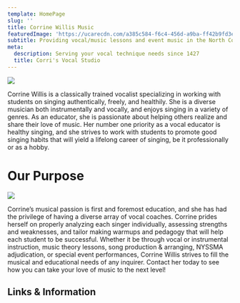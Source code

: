 ```yaml
---
template: HomePage
slug: ''
title: Corrine Willis Music
featuredImage: 'https://ucarecdn.com/a385c584-f6c4-456d-a9ba-ff42b9fd3e09/'
subtitle: Providing vocal/music lessons and event music in the North Country
meta:
  description: Serving your vocal technique needs since 1427
  title: Corri's Vocal Studio
---
```

![](https://ucarecdn.com/a6bd0ac9-1ae2-416e-87e1-57facc1a61dc/-/progressive/yes/-/format/auto/-/resize/200x/)

Corrine Willis is a classically trained vocalist specializing in working with students on singing authentically, freely, and healthily.  She is a diverse musician both instrumentally and vocally, and enjoys singing in a variety of genres.  As an educator, she is passionate about helping others realize and share their love of music.  Her number one priority as a vocal educator is healthy singing, and she strives to work with students to promote good singing habits that will yield a lifelong career of singing, be it professionally or as a hobby. 

# Our Purpose

![](https://ucarecdn.com/b28133c8-8e00-4c4c-9185-fb72cc733901/-/progressive/yes/-/format/auto/-/resize/200x/)

Corrine’s musical passion is first and foremost education, and she has had the privilege of having a diverse array of vocal coaches.  Corrine prides herself on properly analyzing each singer individually, assessing strengths and weaknesses, and tailor making warmups and pedagogy that will help each student to be successful.  Whether it be through vocal or instrumental instruction, music theory lessons, song production & arranging, NYSSMA adjudication, or special event performances, Corrine Willis strives to fill the musical and educational needs of any inquirer.  Contact her today to see how you can take your love of music to the next level! 

## Links & Information
